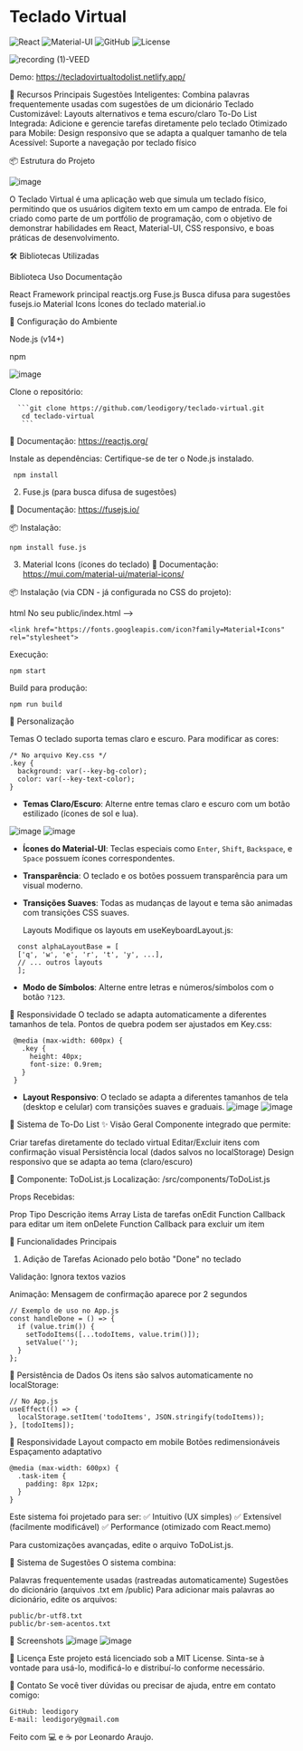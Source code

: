 # Teclado Virtual 

![React](https://img.shields.io/badge/React-18.2.0-61DAFB?style=for-the-badge&logo=react&logoColor=white)
![Material-UI](https://img.shields.io/badge/Material--UI-5.15.0-0081CB?style=for-the-badge&logo=mui&logoColor=white)
![GitHub](https://img.shields.io/badge/GitHub-Repository-181717?style=for-the-badge&logo=github&logoColor=white)
![License](https://img.shields.io/badge/License-MIT-green?style=for-the-badge)

![recording (1)-VEED](https://github.com/user-attachments/assets/30a14ff0-f784-423b-be74-a8a70c5f7976)


  Demo: https://tecladovirtualtodolist.netlify.app/


🚀 Recursos Principais
  Sugestões Inteligentes: Combina palavras frequentemente usadas com sugestões de um dicionário
  Teclado Customizável: Layouts alternativos e tema escuro/claro
  To-Do List Integrada: Adicione e gerencie tarefas diretamente pelo teclado
  Otimizado para Mobile: Design responsivo que se adapta a qualquer tamanho de tela
  Acessível: Suporte a navegação por teclado físico

📦 Estrutura do Projeto

![image](https://github.com/user-attachments/assets/3f9c3324-1b68-4906-9e4a-2aff2bc4dd78)

O Teclado Virtual é uma aplicação web que simula um teclado físico, permitindo que os usuários digitem texto em um campo de entrada. Ele foi criado como parte de um portfólio de programação, com o objetivo de demonstrar habilidades em React, Material-UI, CSS responsivo, e boas práticas de desenvolvimento.

🛠️ Bibliotecas Utilizadas

Biblioteca	Uso	Documentação

  React	Framework principal	reactjs.org
  Fuse.js	Busca difusa para sugestões	fusejs.io
  Material Icons	Ícones do teclado	material.io
  
🔧 Configuração do Ambiente

  Node.js (v14+)
  
  npm
  

![image](https://github.com/user-attachments/assets/01b4f1d6-c1c8-4774-9371-3cab01353949)


Clone o repositório:
     
      ```git clone https://github.com/leodigory/teclado-virtual.git
       cd teclado-virtual
       ```

🔗 Documentação: https://reactjs.org/

Instale as dependências: Certifique-se de ter o Node.js instalado.
   
   
     npm install
   

2. Fuse.js (para busca difusa de sugestões)
   
🔗 Documentação: https://fusejs.io/

📦 Instalação:

```
npm install fuse.js
```

3. Material Icons (ícones do teclado)
🔗 Documentação: https://mui.com/material-ui/material-icons/

📦 Instalação (via CDN - já configurada no CSS do projeto):

html
No seu public/index.html -->
        
```
<link href="https://fonts.googleapis.com/icon?family=Material+Icons" rel="stylesheet">
```

Execução:

    npm start

Build para produção:

    npm run build

🎨 Personalização

Temas
O teclado suporta temas claro e escuro. Para modificar as cores:

    /* No arquivo Key.css */
    .key {
      background: var(--key-bg-color);
      color: var(--key-text-color);
    }

  - **Temas Claro/Escuro**: Alterne entre temas claro e escuro com um botão estilizado (ícones de sol e lua).

    
  ![image](https://github.com/user-attachments/assets/cedaae25-98da-49a6-808f-76e57c0aa903) ![image](https://github.com/user-attachments/assets/8a6128de-e8eb-4c10-87c3-e1fdab7f8339)



- **Ícones do Material-UI**: Teclas especiais como `Enter`, `Shift`, `Backspace`, e `Space` possuem ícones correspondentes.
- **Transparência**: O teclado e os botões possuem transparência para um visual moderno.
- **Transições Suaves**: Todas as mudanças de layout e tema são animadas com transições CSS suaves.


  Layouts
Modifique os layouts em useKeyboardLayout.js:
```
  const alphaLayoutBase = [
  ['q', 'w', 'e', 'r', 't', 'y', ...],
  // ... outros layouts
  ];
```
 - **Modo de Símbolos**: Alterne entre letras e números/símbolos com o botão `?123`.

  📱 Responsividade
O teclado se adapta automaticamente a diferentes tamanhos de tela. Pontos de quebra podem ser ajustados em Key.css:
   ```
    @media (max-width: 600px) {
      .key {
        height: 40px;
        font-size: 0.9rem;
      }
    }
  ```

- **Layout Responsivo**: O teclado se adapta a diferentes tamanhos de tela (desktop e celular) com transições suaves e graduais.
![image](https://github.com/user-attachments/assets/9d2017ad-e3e6-4c32-8087-9f5a672bfde2) ![image](https://github.com/user-attachments/assets/d904ba20-f8ed-40d2-bc5f-0f6322fa8080)

📝 Sistema de To-Do List
✨ Visão Geral
Componente integrado que permite:

  Criar tarefas diretamente do teclado virtual
  Editar/Excluir itens com confirmação visual
  Persistência local (dados salvos no localStorage)
  Design responsivo que se adapta ao tema (claro/escuro)

🧩 Componente: ToDoList.js
Localização:
/src/components/ToDoList.js

Props Recebidas:

Prop	Tipo	Descrição
  items	Array	Lista de tarefas
  onEdit	Function	Callback para editar um item
  onDelete	Function	Callback para excluir um item

🔧 Funcionalidades Principais
1. Adição de Tarefas
  Acionado pelo botão "Done" no teclado

Validação: Ignora textos vazios

  Animação: Mensagem de confirmação aparece por 2 segundos

```
// Exemplo de uso no App.js
const handleDone = () => {
  if (value.trim()) {
    setTodoItems([...todoItems, value.trim()]);
    setValue('');
  }
};
```

💾 Persistência de Dados
Os itens são salvos automaticamente no localStorage:

```
// No App.js
useEffect(() => {
  localStorage.setItem('todoItems', JSON.stringify(todoItems));
}, [todoItems]);
```

📱 Responsividade
  Layout compacto em mobile
  Botões redimensionáveis
  Espaçamento adaptativo

```
@media (max-width: 600px) {
  .task-item {
    padding: 8px 12px;
  }
}
```

Este sistema foi projetado para ser:
✅ Intuitivo (UX simples)
✅ Extensível (facilmente modificável)
✅ Performance (otimizado com React.memo)

Para customizações avançadas, edite o arquivo ToDoList.js.

🧠 Sistema de Sugestões
O sistema combina:

  Palavras frequentemente usadas (rastreadas automaticamente)
  Sugestões do dicionário (arquivos .txt em /public)
  Para adicionar mais palavras ao dicionário, edite os arquivos:
  
  ```
  public/br-utf8.txt
  public/br-sem-acentos.txt
  ```

  📸 Screenshots
  ![image](https://github.com/user-attachments/assets/0aae0319-df5f-4952-84a0-1d263df723b4)
  ![image](https://github.com/user-attachments/assets/a4aee23e-adf1-42cc-a9fd-593a76532b2d)

  

📜 Licença
Este projeto está licenciado sob a MIT License. Sinta-se à vontade para usá-lo, modificá-lo e distribuí-lo conforme necessário.


📧 Contato
Se você tiver dúvidas ou precisar de ajuda, entre em contato comigo:
```
GitHub: leodigory
E-mail: leodigory@gmail.com
```
Feito com 💻 e ☕ por Leonardo Araujo.

